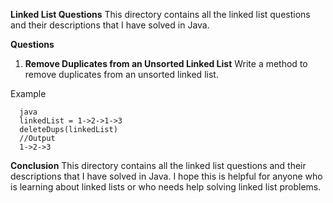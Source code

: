 <b>Linked List Questions</b>
This directory contains all the linked list questions and their descriptions that I have solved in Java.

<b>Questions</b> 
1. <b>Remove Duplicates from an Unsorted Linked List</b>
Write a method to remove duplicates from an unsorted linked list.

Example

      java
      linkedList = 1->2->1->3
      deleteDups(linkedList)
      //Output
      1->2->3
      



<b>Conclusion</b>
This directory contains all the linked list questions and their descriptions that I have solved in Java. I hope this is helpful for anyone who is learning about linked lists or who needs help solving linked list problems.
